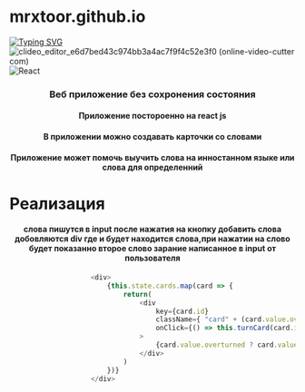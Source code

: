 # mrxtoor.github.io
[![Typing SVG](https://readme-typing-svg.herokuapp.com?color=%2336BCF7&lines=react+first+website)](https://git.io/typing-svg)
![clideo_editor_e6d7bed43c974bb3a4ac7f9f4c52e3f0 (online-video-cutter com)](https://user-images.githubusercontent.com/57110073/210266510-6810a449-c62b-4a4f-9746-1ac88e35ab31.gif)
![React](https://img.shields.io/badge/react-%2320232a.svg?style=for-the-badge&logo=react&logoColor=%2361DAFB)





<h3 align="center">Веб приложение без сохронения состояния</h3>
<h4 align="center">Приложение постороенно на react js</h4>
<h4 align="center">В приложении можно создавать карточки со словами</h4>
<h4 align="center">Приложение может помочь выучить слова на инностанном языке или слова для определенний</h4>

# Реализация
<h4 align="center">слова пишутся в input после нажатия на кнопку добавить слова добовляются div где и будет находится слова,при нажатии на слово будет показанно второе слово зарание написанное в input от пользователя</h4>

```javaScript
                    <div>
                        {this.state.cards.map(card => {
                            return(
                                <div
                                    key={card.id}
                                    className={ "card" + (card.value.overturned ? " overturned" : "")}
                                    onClick={() => this.turnCard(card.id)}
                                >
                                    {card.value.overturned ? card.value.translate : card.value.word}👀
                                </div>
                            )
                        })}
                    </div>
```

